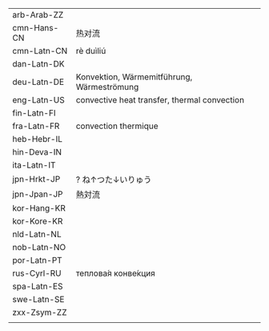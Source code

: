 | | | |
|-|-|-|
| arb-Arab-ZZ |  |  |
| cmn-Hans-CN | 热对流 |  |
| cmn-Latn-CN | rè duìliú |  |
| dan-Latn-DK |  |  |
| deu-Latn-DE | Konvektion, Wärmemitführung, Wärmeströmung |  |
| eng-Latn-US | convective heat transfer, thermal convection |  |
| fin-Latn-FI |  |  |
| fra-Latn-FR | convection thermique |  |
| heb-Hebr-IL |  |  |
| hin-Deva-IN |  |  |
| ita-Latn-IT |  |  |
| jpn-Hrkt-JP | ? ね↑つた↓いりゅう |  |
| jpn-Jpan-JP | 熱対流 |  |
| kor-Hang-KR |  |  |
| kor-Kore-KR |  |  |
| nld-Latn-NL |  |  |
| nob-Latn-NO |  |  |
| por-Latn-PT |  |  |
| rus-Cyrl-RU | теплова́я конве́кция |  |
| spa-Latn-ES |  |  |
| swe-Latn-SE |  |  |
| zxx-Zsym-ZZ |  |  |
|  |  |  |
